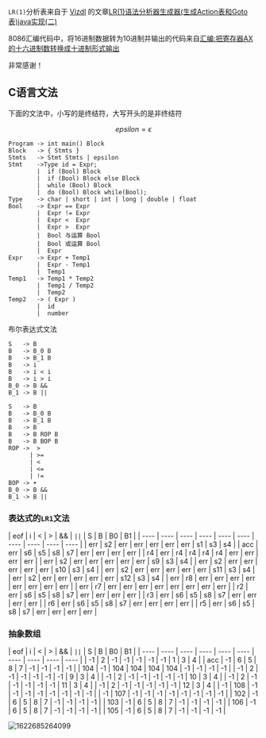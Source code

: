 `LR(1)`分析表来自于 [Vizdl](https://www.cnblogs.com/vizdl/) 的文章[LR(1)语法分析器生成器(生成Action表和Goto表)java实现(二)](https://www.cnblogs.com/vizdl/p/11331278.html)

8086汇编代码中，将16进制数据转为10进制并输出的代码来自[汇编:把寄存器AX的十六进制数转换成十进制形式输出](https://blog.csdn.net/pfboy/article/details/1549942)

非常感谢！

## C语言文法

下面的文法中，小写的是终结符，大写开头的是非终结符

$$
epsilon = \epsilon
$$

```code
Program -> int main() Block
Block   -> { Stmts }
Stmts   -> Stmt Stmts | epsilon
Stmt    ->Type id = Expr;
		|  if (Bool) Block
		|  if (Bool) Block else Block
		|  while (Bool) Block
		|  do (Bool) Block while(Bool);
Type    -> char | short | int | long | double | float
Bool	-> Expr == Expr
		|  Expr != Expr
		|  Expr <  Expr
		|  Expr >  Expr
		|  Bool 与运算 Bool
		|  Bool 或运算 Bool
		|  Expr
Expr	-> Expr + Temp1
		|  Expr - Temp1
		|  Temp1
Temp1	-> Temp1 * Temp2
		|  Temp1 / Temp2
		|  Temp2
Temp2	-> ( Expr )
		|  id
		|  number
```

布尔表达式文法

```
S   -> B
B   -> B_0 B
B   -> B_1 B
B   -> i
B   -> i < i
B   -> i > i
B_0 -> B &&
B_1 -> B ||
```
```
S   -> B
B   -> B_0 B
B   -> B_1 B
B   -> B
B   -> B ROP B
B   -> B BOP B
ROP ->  >
	  | >=
	  | <
      | <= 
      | !=
BOP -> +
B_0 -> B &&
B_1 -> B ||
```



### 表达式的`LR1`文法

| eof  | i    | <    | >    | &&   | `||` | S    | B    | B0   | B1   |
| ---- | ---- | ---- | ---- | ---- | ---- | ---- | ---- | ---- | ---- |
| err  | s2   | err  | err  | err  | err  | err  | s1   | s3   | s4   |
| acc  | err  | s6   | s5   | s8   | s7   | err  | err  | err  | err  |
| r4   | err  | r4   | r4   | r4   | r4   | err  | err  | err  | err  |
| err  | s2   | err  | err  | err  | err  | err  | s9   | s3   | s4   |
| err  | s2   | err  | err  | err  | err  | err  | s10  | s3   | s4   |
| err  | s2   | err  | err  | err  | err  | err  | s11  | s3   | s4   |
| err  | s2   | err  | err  | err  | err  | err  | s12  | s3   | s4   |
| err  | r8   | err  | err  | err  | err  | err  | err  | err  | err  |
| err  | r7   | err  | err  | err  | err  | err  | err  | err  | err  |
| r2   | err  | s6   | s5   | s8   | s7   | err  | err  | err  | err  |
| r3   | err  | s6   | s5   | s8   | s7   | err  | err  | err  | err  |
| r6   | err  | s6   | s5   | s8   | s7   | err  | err  | err  | err  |
| r5   | err  | s6   | s5   | s8   | s7   | err  | err  | err  | err  |


### 抽象数组

| eof  | i    | <    | >    | &&   | `||` | S    | B    | B0   | B1   |
| ---- | ---- | ---- | ---- | ---- | ---- | ---- | ---- | ---- | ---- |
| -1   | 2    | -1   | -1   | -1   | -1   | -1   | 1    | 3    | 4    |
| acc  | -1   | 6    | 5    | 8    | 7    | -1   | -1   | -1   | -1   |
| 104  | -1   | 104  | 104  | 104  | 104  | -1   | -1   | -1   | -1   |
| -1   | 2    | -1   | -1   | -1   | -1   | -1   | 9    | 3    | 4    |
| -1   | 2    | -1   | -1   | -1   | -1   | -1   | 10   | 3    | 4    |
| -1   | 2    | -1   | -1   | -1   | -1   | -1   | 11   | 3    | 4    |
| -1   | 2    | -1   | -1   | -1   | -1   | -1   | 12   | 3    | 4    |
| -1   | 108  | -1   | -1   | -1   | -1   | -1   | -1   | -1   | -1   |
| -1   | 107  | -1   | -1   | -1   | -1   | -1   | -1   | -1   | -1   |
| 102  | -1   | 6    | 5    | 8    | 7    | -1   | -1   | -1   | -1   |
| 103  | -1   | 6    | 5    | 8    | 7    | -1   | -1   | -1   | -1   |
| 106  | -1   | 6    | 5    | 8    | 7    | -1   | -1   | -1   | -1   |
| 105  | -1   | 6    | 5    | 8    | 7    | -1   | -1   | -1   | -1   |

![1622685264099](C:\Users\YaleXin\AppData\Roaming\Typora\typora-user-images\1622685264099.png)